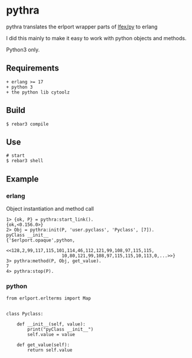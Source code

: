 pythra
=====

pythra translates the erlport wrapper parts of [lfex/py](https://github.com/lfex/py) to erlang

I did this mainly to make it easy to work with python objects and methods.


Python3 only.


Requirements
------------

    + erlang >= 17
    + python 3
    + the python lib cytoolz


Build
-----

    $ rebar3 compile
    
Use
---
    # start
    $ rebar3 shell
    
Example
-------

### erlang
Object instantiation and method call

    1> {ok, P} = pythra:start_link().            
    {ok,<0.156.0>}
    2> Obj = pythra:init(P, 'user.pyclass', 'Pyclass', [7]).
    pyClass __init__
    {'$erlport.opaque',python,
                       <<128,2,99,117,115,101,114,46,112,121,99,108,97,115,115,
                         10,80,121,99,108,97,115,115,10,113,0,...>>}
    3> pythra:method(P, Obj, get_value).               
    7
    4> pythra:stop(P).
### python

    from erlport.erlterms import Map


    class Pyclass:

        def __init__(self, value):
            print("pyClass __init__")
            self.value = value

        def get_value(self):
            return self.value




